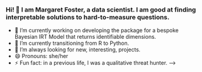 ### Hi! 👋 I am Margaret Foster, a data scientist. I am good at finding interpretable solutions to hard-to-measure questions.
 
- 🔭 I’m currently working on developing the package for a bespoke Bayesian IRT Model that returns identifiable dimensions.
- 🌱 I’m currently transitioning from R to Python.
- 👯 I’m always looking for new, interesting, projects.
- 😄 Pronouns: she/her
- ⚡ Fun fact: in a previous life, I was a qualitative threat hunter.
-->
